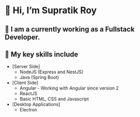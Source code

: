 # 👋 Hi, I’m Supratik Roy
## 👀 I am a currently working as a Fullstack Developer.
## 🌱 My key skills include
- [Server Side]
  - NodeJS (Express and NestJS)
  - Java (Spring Boot)
- [Client Side]
  - Angular - Working with Angular since version 2
  - ReactJS
  - Basic HTML, CSS and Javascript
- [Desktop Applications]
  - Electron

<!---
KaiszenOfficial/KaiszenOfficial is a ✨ special ✨ repository because its `README.md` (this file) appears on your GitHub profile.
You can click the Preview link to take a look at your changes.
--->

